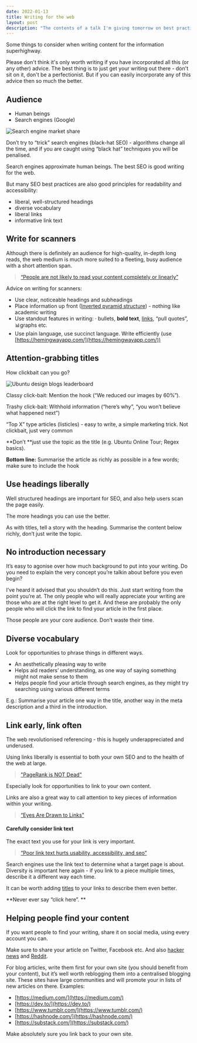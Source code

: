 ```yaml
---
date: 2022-01-13
title: Writing for the web
layout: post
description: "The contents of a talk I'm giving tomorrow on best practices for online writing"
---
```


Some things to consider when writing content for the information superhighway.

Please don't think it's only worth writing if you have incorporated all this (or any other) advice. The best thing is to just get your writing out there -  don't sit on it, don't be a perfectionist. But if you can easily incorporate any of this advice then so much the better.


## Audience

* Human beings
* Search engines (Google)

![Search engine market share](https://lh3.googleusercontent.com/G-GXQIBAyHD2Ps-9Wi6bQs4ZvRIE3zl7Dkiyl5PvkuAbHEIRey8vcMg2ZxwXCyfvLt2Bg0jUFi_VwrxTz3phLeCCOc-9zpS2zuSNcl7K_rWF9vFbuTG87Do-Yjf2Xupusk16iye5)

Don’t try to “trick” search engines (black-hat SEO) - algorithms change all the time, and if you are caught using “black hat” techniques you will be penalised.

Search engines approximate human beings. The best SEO is good writing for the web.

But many SEO best practices are also good principles for readability and accessibility:

* liberal, well-structured headings
* diverse vocabulary
* liberal links
* informative link text


## Write for scanners

Although there is definitely an audience for high-quality, in-depth long reads, the web medium is much more suited to a fleeting, busy audience with a short attention span.

> [“People are not likely to read your content completely or linearly”](https://www.nngroup.com/articles/how-people-read-online/)

Advice on writing for scanners:

* Use clear, noticeable headings and subheadings
* Place information up front ([Inverted pyramid structure](https://www.nngroup.com/articles/inverted-pyramid/)) - nothing like academic writing
* Use standout features in writing: · bullets, **bold text**, [links](https://www.nngroup.com/articles/writing-links/), “pull quotes”, 📊graphs etc.
* Use plain language, use succinct language. Write efficiently (use [https://hemingwayapp.com/](https://hemingwayapp.com/))


## Attention-grabbing titles

How clickbait can you go?

![Ubuntu design blogs leaderboard](https://lh5.googleusercontent.com/0PCMJLnYUhka9i4sWD8-Ev1QtX0rhgI5MAbRZmk4DPP71yvWeJ0kzs0U4Q__PnqdSknSK2szGD4iEIFVfuG3xo3m0jAHIqESUu9yXjZYISE3I0cvJecN4Vu-MYonsaZ81yZWaLbF)


Classy click-bait: Mention the hook (“We reduced our images by 60%”).

Trashy click-bait: Withhold information (“here’s why”, “you won’t believe what happened next”)

“Top X” type articles (listicles) - easy to write, a simple marketing trick. Not clickbait, just very common

**Don’t **just use the topic as the title (e.g. Ubuntu Online Tour; Regex basics).

**Bottom line:** Summarise the article as richly as possible in a few words; make sure to include the hook


## Use headings liberally

Well structured headings are important for SEO, and also help users scan the page easily.

The more headings you can use the better.

As with titles, tell a story with the heading. Summarise the content below richly, don’t just write the topic.


## No introduction necessary

It’s easy to agonise over how much background to put into your writing. Do you need to explain the very concept you’re talkin about before you even begin?

I’ve heard it advised that you shouldn’t do this. Just start writing from the point you’re at. The only people who will really appreciate your writing are those who are at the right level to get it. And these are probably the only people who will click the link to find your article in the first place.

Those people are your core audience. Don’t waste their time.

## Diverse vocabulary

Look for opportunities to phrase things in different ways. 



* An aesthetically pleasing way to write
* Helps aid readers’ understanding, as one way of saying something might not make sense to them
* Helps people find your article through search engines, as they might try searching using various different terms

E.g.: Summarise your article one way in the title, another way in the meta description and a third in the introduction.


## Link early, link often

The web revolutionised referencing - this is hugely underappreciated and underused.

Using links liberally is essential to both your own SEO and to the health of the web at large.


> ["PageRank is NOT Dead"](https://ahrefs.com/blog/google-pagerank/)

Especially look for opportunities to link to your own content.

Links are also a great way to call attention to key pieces of information within your writing.


> [“Eyes Are Drawn to Links”](https://www.nngroup.com/articles/writing-links/)


#### Carefully consider link text

The exact text you use for your link is very important.


> [“Poor link text hurts usability, accessibility, and seo”](https://www.nngroup.com/articles/writing-links/)

Search engines use the link text to determine what a target page is about. Diversity is important here again - if you link to a piece multiple times, describe it a different way each time.

It can be worth adding [titles](https://help.emarsys.com/hc/en-us/articles/360016353478-Links-Link-title-attribute) to your links to describe them even better.

**Never ever say “click here”. **


## Helping people find your content

If you want people to find your writing, share it on social media, using every account you can.

Make sure to share your article on Twitter, Facebook etc. And also [hacker news](https://news.ycombinator.com/) and [Reddit](https://www.reddit.com/).

For blog articles, write them first for your own site (you should benefit from your content), but it’s well worth reblogging them into a centralised blogging site. These sites have large communities and will promote your in lists of new articles on there. Examples:

* [https://medium.com/](https://medium.com/)
* [https://dev.to/](https://dev.to/)
* [https://www.tumblr.com/](https://www.tumblr.com/)
* [https://hashnode.com/](https://hashnode.com/)
* [https://substack.com/](https://substack.com/)

Make absolutely sure you link back to your own site. 